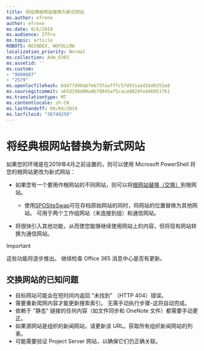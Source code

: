 ```yaml
---
title: 将经典根网站替换为新式网站
ms.author: efrene
author: efrene
ms.date: 8/6/2019
ms.audience: ITPro
ms.topic: article
ROBOTS: NOINDEX, NOFOLLOW
localization_priority: Normal
ms.collection: Adm_O365
ms.assetid: ''
ms.custom:
- "9000687"
- "2579"
ms.openlocfilehash: bd477d90ab7e6737aafffc57d931aad2bd0351e8
ms.sourcegitcommit: a65d196d00adb70045af5caca9828fe44b951f61
ms.translationtype: MT
ms.contentlocale: zh-CN
ms.lasthandoff: 09/04/2019
ms.locfileid: "36749250"
---
```

# <a name="swap-your-classic-root-site-with-a-modern-site"></a>将经典根网站替换为新式网站

如果您的环境是在2019年4月之前设置的，则可以使用 Microsoft PowerShell 将您的根网站更改为新式网站：

- 如果您有一个要用作根网站的不同网站，则可以将[根网站替换（交换）](https://docs.microsoft.com/sharepoint/modern-root-site)到根网站。 
    - 使用[SPOSiteSwap](https://docs.microsoft.com/powershell/module/sharepoint-online/invoke-spositeswap?view=sharepoint-ps)可在存档原始网站的同时，将网站的位置替换为其他网站。 可用于两个工作组网站（未连接到组）和通信网站。 

- 将很快引入其他功能，从而使您能够继续使用网站上的内容，但将现有网站转换为通信网站。 
>[!Important]
>这些功能将逐步推出。 继续检查 Office 365 消息中心是否有更新。 

## <a name="known-issues-with-swapping-sites"></a>交换网站的已知问题

- 目标网站可能会在短时间内返回 "未找到" （HTTP 404）错误。
- 需要重新爬网内容才能更新搜索索引。 无需手动执行步骤-这将自动完成。
- 依赖于 "静态" 链接的任何内容（如文件同步和 OneNote 文件）都需要手动更正。
- 如果源网站是组织的新闻网站，请更新该 URL。获取所有组织新闻网站的列表。
- 可能需要验证 Project Server 网站，以确保它们仍正确关联。





